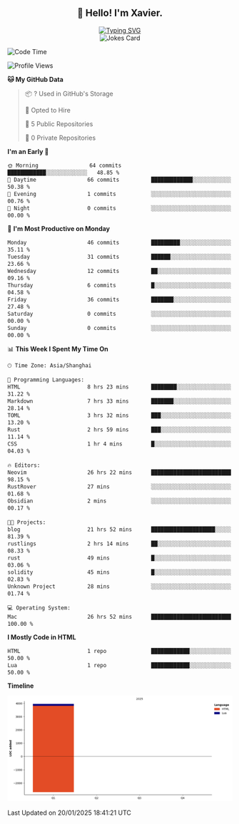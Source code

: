 <h2 align="center">👋 Hello! I'm Xavier.</h2>

<!-- typing svg starts -->
<div align="center">
 <a href="https://git.io/typing-svg"><img src="https://readme-typing-svg.demolab.com?font=Fira+Code&size=16&pause=1000&color=FFFFFFF0&width=435&lines=Fear+is+temporary.+Regret+is+forever." alt="Typing SVG" /></a>
</div>
<!-- typing svg ends -->

<!-- jokes card -->
<div align="center">
 <img src="https://readme-jokes.vercel.app/api?hideBorder" alt="Jokes Card" />
</div>

<!--START_SECTION:waka-->
![Code Time](http://img.shields.io/badge/Code%20Time-209%20hrs%2015%20mins-blue)

![Profile Views](http://img.shields.io/badge/Profile%20Views-107-blue)

**🐱 My GitHub Data** 

> 📦 ? Used in GitHub's Storage 
 > 
> 💼 Opted to Hire
 > 
> 📜 5 Public Repositories 
 > 
> 🔑 0 Private Repositories 
 > 
**I'm an Early 🐤** 

```text
🌞 Morning                64 commits          ████████████░░░░░░░░░░░░░   48.85 % 
🌆 Daytime                66 commits          █████████████░░░░░░░░░░░░   50.38 % 
🌃 Evening                1 commits           ░░░░░░░░░░░░░░░░░░░░░░░░░   00.76 % 
🌙 Night                  0 commits           ░░░░░░░░░░░░░░░░░░░░░░░░░   00.00 % 
```
📅 **I'm Most Productive on Monday** 

```text
Monday                   46 commits          █████████░░░░░░░░░░░░░░░░   35.11 % 
Tuesday                  31 commits          ██████░░░░░░░░░░░░░░░░░░░   23.66 % 
Wednesday                12 commits          ██░░░░░░░░░░░░░░░░░░░░░░░   09.16 % 
Thursday                 6 commits           █░░░░░░░░░░░░░░░░░░░░░░░░   04.58 % 
Friday                   36 commits          ███████░░░░░░░░░░░░░░░░░░   27.48 % 
Saturday                 0 commits           ░░░░░░░░░░░░░░░░░░░░░░░░░   00.00 % 
Sunday                   0 commits           ░░░░░░░░░░░░░░░░░░░░░░░░░   00.00 % 
```


📊 **This Week I Spent My Time On** 

```text
🕑︎ Time Zone: Asia/Shanghai

💬 Programming Languages: 
HTML                     8 hrs 23 mins       ████████░░░░░░░░░░░░░░░░░   31.22 % 
Markdown                 7 hrs 33 mins       ███████░░░░░░░░░░░░░░░░░░   28.14 % 
TOML                     3 hrs 32 mins       ███░░░░░░░░░░░░░░░░░░░░░░   13.20 % 
Rust                     2 hrs 59 mins       ███░░░░░░░░░░░░░░░░░░░░░░   11.14 % 
CSS                      1 hr 4 mins         █░░░░░░░░░░░░░░░░░░░░░░░░   04.03 % 

🔥 Editors: 
Neovim                   26 hrs 22 mins      █████████████████████████   98.15 % 
RustRover                27 mins             ░░░░░░░░░░░░░░░░░░░░░░░░░   01.68 % 
Obsidian                 2 mins              ░░░░░░░░░░░░░░░░░░░░░░░░░   00.17 % 

🐱‍💻 Projects: 
blog                     21 hrs 52 mins      ████████████████████░░░░░   81.39 % 
rustlings                2 hrs 14 mins       ██░░░░░░░░░░░░░░░░░░░░░░░   08.33 % 
rust                     49 mins             █░░░░░░░░░░░░░░░░░░░░░░░░   03.06 % 
solidity                 45 mins             █░░░░░░░░░░░░░░░░░░░░░░░░   02.83 % 
Unknown Project          28 mins             ░░░░░░░░░░░░░░░░░░░░░░░░░   01.74 % 

💻 Operating System: 
Mac                      26 hrs 52 mins      █████████████████████████   100.00 % 
```

**I Mostly Code in HTML** 

```text
HTML                     1 repo              ████████████░░░░░░░░░░░░░   50.00 % 
Lua                      1 repo              ████████████░░░░░░░░░░░░░   50.00 % 
```



**Timeline**

![Lines of Code chart](https://raw.githubusercontent.com/xavier2code/xavier2code/main/assets/bar_graph.png)


 Last Updated on 20/01/2025 18:41:21 UTC
<!--END_SECTION:waka-->
